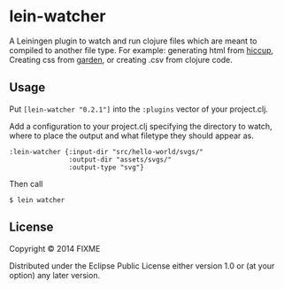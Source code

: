 # lein-watcher

A Leiningen plugin to watch and run clojure files which are meant to compiled to another file type. For example: generating html from [hiccup](https://github.com/weavejester/hiccup), Creating css from [garden](https://github.com/noprompt/garden), or creating .csv from clojure code.

## Usage


Put `[lein-watcher "0.2.1"]` into the `:plugins` vector of your project.clj.

Add a configuration to your project.clj specifying the directory to watch, where to place the output and what filetype they should appear as.
```
:lein-watcher {:input-dir "src/hello-world/svgs/" 
               :output-dir "assets/svgs/"
               :output-type "svg"}

```

Then call
```
$ lein watcher
```

## License

Copyright © 2014 FIXME

Distributed under the Eclipse Public License either version 1.0 or (at
your option) any later version.

